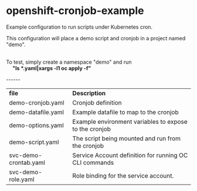 # openshift-cronjob-example
Example configuration to run scripts under Kubernetes cron.

This configuration will place a demo script and cronjob in a project named "demo".<br><br>

<p>To test, simply create a namespace "demo" and run<br>
<b> &emsp; "ls *.yaml|xargs -l1 oc apply -f"</font></font></b></p>
<p></p><table border="0" cellspacing="0" cellpadding="0"><tbody>
<tr><td><b>file</b></td><td><b>Description</b></td></tr>
<tr><td> demo-cronjob.yaml    </td>-<td> Cronjob definition                                     </td></tr>
<tr><td> demo-datafile.yaml   </td>-<td> Example datafile to map to the cronjob                 </td></tr>
<tr><td> demo-options.yaml    </td>-<td> Example environment variables to expose to the cronjob </td></tr>
<tr><td> demo-script.yaml     </td>-<td> The script being mounted and run from the cronjob      </td></tr>
<tr><td> svc-demo-crontab.yaml</td>-<td> Service Account definition for running OC CLI commands </td></tr>
<tr><td> svc-demo-role.yaml   </td>-<td> Role binding for the service account.                  </td></tr>
</tbody></table></p>

